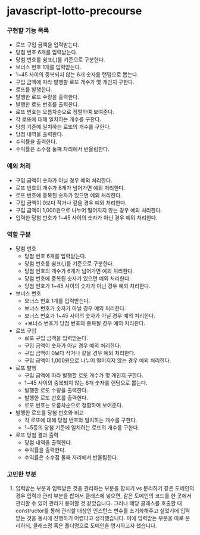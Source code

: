 # javascript-lotto-precourse

### 구현할 기능 목록

- 로또 구입 금액을 입력받는다.
- 당첨 번호 6개를 입력받는다.
- 당첨 번호를 쉼표(,)를 기준으로 구분한다.
- 보너스 번호 1개를 입력받는다.
- 1~45 사이의 중복되지 않는 6개 숫자를 랜덤으로 뽑는다.
- 구입 금액에 따라 발행할 로또 개수가 몇 개인지 구한다.
- 로또를 발행한다.
- 발행한 로또 수량을 출력한다.
- 발행한 로또 번호를 출력한다.
- 로또 번호는 오름차순으로 정렬하여 보여준다.
- 각 로또에 대해 일치하는 개수를 구한다.
- 당첨 기준에 일치하는 로또의 개수를 구한다.
- 당첨 내역을 출력한다.
- 수익률을 출력한다.
- 수익률은 소수점 둘째 자리에서 반올림한다.

### 예외 처리

- 구입 금액이 숫자가 아닐 경우 예외 처리한다.
- 로또 번호의 개수가 6개가 넘어가면 예외 처리한다.
- 로또 번호에 중복된 숫자가 있으면 예외 처리한다.
- 구입 금액이 0보다 작거나 같을 경우 예외 처리한다.
- 구입 금액이 1,000원으로 나누어 떨어지지 않는 경우 예외 처리한다.
- 입력한 당첨 번호가 1~45 사이의 숫자가 아닌 경우 예외 처리한다.

### 역할 구분

- 당첨 번호
  - 당첨 번호 6개를 입력받는다.
  - 당첨 번호를 쉼표(,)를 기준으로 구분한다.
  - 당첨 번호의 개수가 6개가 넘어가면 예외 처리한다.
  - 당첨 번호에 중복된 숫자가 있으면 예외 처리한다.
  - 당첨 번호가 1~45 사이의 숫자가 아닌 경우 예외 처리한다.
- 보너스 번호
  - 보너스 번호 1개를 입력받는다.
  - 보너스 번호가 숫자가 아닐 경우 예외 처리한다.
  - 보너스 번호가 1~45 사이의 숫자가 아닐 경우 예외 처리한다.
  - +보너스 번호가 당첨 번호와 중복될 경우 예외 처리한다.
- 로또 구입
  - 로또 구입 금액을 입력받는다.
  - 구입 금액이 숫자가 아닐 경우 예외 처리한다.
  - 구입 금액이 0보다 작거나 같을 경우 예외 처리한다.
  - 구입 금액이 1,000원으로 나누어 떨어지지 않는 경우 예외 처리한다.
- 로또 발행
  - 구입 금액에 따라 발행할 로또 개수가 몇 개인지 구한다.
  - 1~45 사이의 중복되지 않는 6개 숫자를 랜덤으로 뽑는다.
  - 발행한 로또 수량을 출력한다.
  - 발행한 로또 번호를 출력한다.
  - 로또 번호는 오름차순으로 정렬하여 보여준다.
- 발행한 로또를 당첨 번호와 비교
  - 각 로또에 대해 당첨 번호와 일치하는 개수를 구한다.
  - 1~5등의 당첨 기준에 일치하는 로또의 개수를 구한다.
- 로또 당첨 결과 출력
  - 당첨 내역을 출력한다.
  - 수익률을 출력한다.
  - 수익률은 소수점 둘째 자리에서 반올림한다.

### 고민한 부분

1. 입력받는 부분과 입력받은 것을 관리하는 부분을 합치기 vs 분리하기
   같은 도메인의 경우 입력과 관리 부분을 합쳐서 클래스에 넣으면, 같은 도메인의 코드를 한 곳에서 관리할 수 있어 관리가 용이할 것 같았습니다. 그러나 해당 클래스를 호출할 때 constructor를 통해 관리할 대상인 인스턴스 변수를 초기화해주고 싶었기에 입력받는 것을 동시에 진행하기 어렵다고 생각했습니다. 이에 입력받는 부분을 따로 분리하되, 클래스명 혹은 폴더명으로 도메인을 명시하고자 했습니다.
